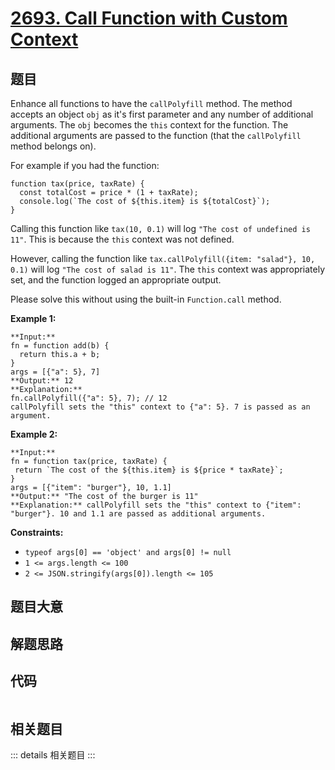 # [2693. Call Function with Custom Context](https://leetcode.com/problems/call-function-with-custom-context)

## 题目

Enhance all functions to have the `callPolyfill` method. The method accepts an
object `obj` as it's first parameter and any number of additional arguments.
The `obj` becomes the `this` context for the function. The additional
arguments are passed to the function (that the `callPolyfill` method belongs
on).

For example if you had the function:

    
    
    function tax(price, taxRate) {
      const totalCost = price * (1 + taxRate);
      console.log(`The cost of ${this.item} is ${totalCost}`);
    }
    

Calling this function like `tax(10, 0.1)` will log `"The cost of undefined is
11"`. This is because the `this` context was not defined.

However, calling the function like `tax.callPolyfill({item: "salad"}, 10,
0.1)` will log `"The cost of salad is 11"`. The `this` context was
appropriately set, and the function logged an appropriate output.

Please solve this without using the built-in `Function.call` method.



**Example 1:**

    
    
    **Input:**
    fn = function add(b) {
      return this.a + b;
    }
    args = [{"a": 5}, 7]
    **Output:** 12
    **Explanation:**
    fn.callPolyfill({"a": 5}, 7); // 12
    callPolyfill sets the "this" context to {"a": 5}. 7 is passed as an argument.
    

**Example 2:**

    
    
    **Input:** 
    fn = function tax(price, taxRate) { 
     return `The cost of the ${this.item} is ${price * taxRate}`; 
    }
    args = [{"item": "burger"}, 10, 1.1]
    **Output:** "The cost of the burger is 11"
    **Explanation:** callPolyfill sets the "this" context to {"item": "burger"}. 10 and 1.1 are passed as additional arguments.
    



**Constraints:**

  * `typeof args[0] == 'object' and args[0] != null`
  * `1 <= args.length <= 100`
  * `2 <= JSON.stringify(args[0]).length <= 105`


## 题目大意

## 解题思路

## 代码

```javascript

```

## 相关题目

::: details 相关题目
:::
